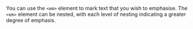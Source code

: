 
You can use the `<em>` element to mark text that you wish to emphasise. The `<em>` element can be nested, with each level of nesting indicating a greater degree of emphasis.
